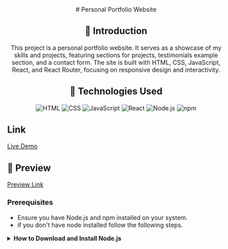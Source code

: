 <div align="center">
# Personal Portfolio Website

## 💭 Introduction
This project is a personal portfolio website. It serves as a showcase of my skills and projects, featuring sections for projects, testimonials example section, and a contact form. The site is built with HTML, CSS, JavaScript, React, and React Router, focusing on responsive design and interactivity.

## 💾 Technologies Used
![HTML](https://img.shields.io/badge/HTML5-%23E34F26.svg?style=for-the-badge&logo=html5&logoColor=white)
![CSS](https://img.shields.io/badge/CSS3-%231572B6.svg?style=for-the-badge&logo=css3&logoColor=white)
![JavaScript](https://img.shields.io/badge/JavaScript-F7DF1E.svg?style=for-the-badge&logo=javascript&logoColor=black)
![React](https://img.shields.io/badge/React-61DAFB.svg?style=for-the-badge&logo=react&logoColor=black)
![Node.js](https://img.shields.io/badge/Node.js-339933.svg?style=for-the-badge&logo=node.js&logoColor=white)
![npm](https://img.shields.io/badge/npm-CB3837.svg?style=for-the-badge&logo=npm&logoColor=white)

</div>

## Link
[Live Demo](https://portfolio-git-main-amy-sius-projects.vercel.app/)

## 🎥 Preview 
[Preview Link](#)

### Prerequisites
- Ensure you have Node.js and npm installed on your system.
- if you don't have node installed follow the following steps.
<details>
<summary><b>How to Download and Install Node.js</b></summary>

## 🔌 Project Setup
1. **Clone the Repository:**
    ```bash
    git clone git@github.com:amysiu1028/Portfolio.git
    ```
2. **Navigate to the Project Directory:**
    ```bash
    cd your-repo
    ```
3. **Install Dependencies:**
    ```bash
    npm install
    ```

### Running the Project

1. **Start the Development Server**
```bash
npm run dev
```
This will launch the project in your default web browser.

3. **Accessing the Website**

- The site can be reached at `http://localhost:5175`.

## Author
[Amy Siu](https://github.com/amysiu1028)

## License

This project is licensed under the [Amy Siu](https://github.com/amysiu1028).
